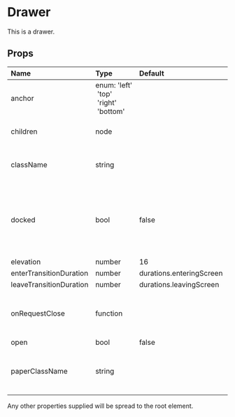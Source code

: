 Drawer
======

This is a drawer.

Props
-----

| Name | Type | Default | Description |
|:-----|:-----|:--------|:------------|
| anchor | enum:&nbsp;'left'<br>&nbsp;'top'<br>&nbsp;'right'<br>&nbsp;'bottom'<br> |  |  |
| children | node |  | The contents of the `Drawer`. |
| className | string |  | The CSS class name of the root element. |
| docked | bool | false | If set to true, the drawer will dock itself and will no longer slide in with an overlay. |
| elevation | number | 16 |  |
| enterTransitionDuration | number | durations.enteringScreen |  |
| leaveTransitionDuration | number | durations.leavingScreen |  |
| onRequestClose | function |  | Called when close is requested (esc, ...) |
| open | bool | false |  |
| paperClassName | string |  | The CSS class name of the paper element. |

Any other properties supplied will be spread to the root element.
